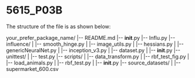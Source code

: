 # 5615_P03B
The structure of the file is as shown below:

your_prefer_package_name/
|-- README.md
|-- __init__.py
|-- Influ.py
|-- influence/
|   |-- smooth_hinge.py
|   |-- image_utils.py
|   |-- hessians.py
|   |-- genericNeuralNet.py
|   |-- inception_v3.py
|   |-- dataset.py
|   |-- __init__.py
|-- unittest/
|   |-- test.py
|-- scripts/
|   |-- data_transform.py
|   |-- rbf_test_fig.py
|   |-- load_animals.py
|   |-- rbf_test.py
|   |-- __init__.py
|-- source_datasets/
|   |-- supermarket_600.csv
